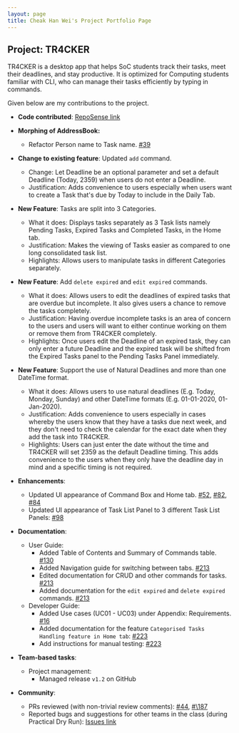 ```yaml
---
layout: page
title: Cheak Han Wei's Project Portfolio Page
---
```


## Project: TR4CKER

TR4CKER is a desktop app that helps SoC students track their tasks, meet their deadlines, and stay productive. It is
optimized for Computing students familiar with CLI, who can manage their tasks efficiently by typing in commands.

Given below are my contributions to the project.

* **Code contributed**: [RepoSense link](https://nus-cs2103-ay2021s1.github.io/tp-dashboard/#breakdown=true&search=hanweic53)

* **Morphing of AddressBook:**
  * Refactor Person name to Task name. [\#39](https://github.com/AY2021S1-CS2103T-T10-2/tp/pull/39)

* **Change to existing feature**: Updated `add` command.
    * Change: Let Deadline be an optional parameter and set a default Deadline (Today, 2359) when users do not enter a Deadline.
    * Justification: Adds convenience to users especially when users want to create a Task that's due by Today to include in the Daily Tab.

* **New Feature**: Tasks are split into 3 Categories.
  * What it does: Displays tasks separately as 3 Task lists namely Pending Tasks, Expired Tasks and Completed Tasks, in the Home tab.
  * Justification: Makes the viewing of Tasks easier as compared to one long consolidated task list. 
  * Highlights: Allows users to manipulate tasks in different Categories separately.

* **New Feature**: Add `delete expired` and `edit expired` commands.
  * What it does: Allows users to edit the deadlines of expired tasks that are overdue but incomplete.
   It also gives users a chance to remove the tasks completely. 
  * Justification: Having overdue incomplete tasks is an area of concern to the users and users will want to either 
  continue working on them or remove them from TR4CKER completely. 
  * Highlights: Once users edit the Deadline of an expired task, they can only enter a future Deadline and the expired task
  will be shifted from the Expired Tasks panel to the Pending Tasks Panel immediately.
      
* **New Feature**: Support the use of Natural Deadlines and more than one DateTime format.
  * What it does: Allows users to use natural deadlines (E.g. Today, Monday, Sunday) 
  and other DateTime formats (E.g. 01-01-2020, 01-Jan-2020).
  * Justification: Adds convenience to users especially in cases whereby the users know that they have a tasks due next week, and they don't
  need to check the calendar for the exact date when they add the task into TR4CKER.
  * Highlights: Users can just enter the date without the time and TR4CKER will set 2359 as the default Deadline timing.
  This adds convenience to the users when they only have the deadline day in mind and a specific timing is not required. 

* **Enhancements**:
  * Updated UI appearance of Command Box and Home tab. [\#52](https://github.com/AY2021S1-CS2103T-T10-2/tp/pull/52), [\#82](https://github.com/AY2021S1-CS2103T-T10-2/tp/pull/82),
   [\#84](https://github.com/AY2021S1-CS2103T-T10-2/tp/pull/84)
  * Updated UI appearance of Task List Panel to 3 different Task List Panels: [\#98](https://github.com/AY2021S1-CS2103T-T10-2/tp/pull/98)
  
* **Documentation**:
  * User Guide:
    * Added Table of Contents and Summary of Commands table. [\#130](https://github.com/AY2021S1-CS2103T-T10-2/tp/pull/130)
    * Added Navigation guide for switching between tabs. [\#213](https://github.com/AY2021S1-CS2103T-T10-2/tp/pull/213)
    * Edited documentation for CRUD and other commands for tasks. [\#213](https://github.com/AY2021S1-CS2103T-T10-2/tp/pull/213)
    * Added documentation for the `edit expired` and `delete expired` commands. [\#213](https://github.com/AY2021S1-CS2103T-T10-2/tp/pull/213)
  * Developer Guide:
    * Added Use cases (UC01 - UC03) under Appendix: Requirements. [\#16](https://github.com/AY2021S1-CS2103T-T10-2/tp/pull/16)
    * Added documentation for the feature `Categorised Tasks Handling feature in Home tab`: [\#223](https://github.com/AY2021S1-CS2103T-T10-2/tp/pull/223)
    * Add instructions for manual testing: [\#223](https://github.com/AY2021S1-CS2103T-T10-2/tp/pull/223)

* **Team-based tasks**:
  * Project management:
    * Managed release `v1.2` on GitHub

* **Community**:
  * PRs reviewed (with non-trivial review comments): [\#44](https://github.com/AY2021S1-CS2103T-T10-2/tp/pull/44), [#\187](https://github.com/AY2021S1-CS2103T-T10-2/tp/pull/187)
  * Reported bugs and suggestions for other teams in the class (during Practical Dry Run): [Issues link](https://github.com/hanweic53/ped/issues)
